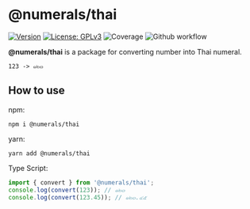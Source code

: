 # @numerals/thai

[![Version](https://img.shields.io/badge/version-0.0.1-blue.svg)](https://github.com/amerharb/numerals/tree/thai/version/0.0.1)
[![License: GPLv3](https://img.shields.io/badge/License-ISC-blue.svg)](https://opensource.org/licenses/ISC)
![Coverage](https://raw.githubusercontent.com/amerharb/numerals/thai/version/0.0.1/packages/thai/badges/coverage.svg)
![Github workflow](https://github.com/amerharb/numerals/actions/workflows/lint-test.yaml/badge.svg?branch=thai/version/0.0.1)

**@numerals/thai** is a package for converting number into Thai numeral.

`123 -> ๑๒๓`

## How to use
npm:
```shell
npm i @numerals/thai
```

yarn:
```shell
yarn add @numerals/thai
```

Type Script:
```js
import { convert } from '@numerals/thai';
console.log(convert(123)); // ๑๒๓
console.log(convert(123.45)); // ๑๒๓.๔๕
```
